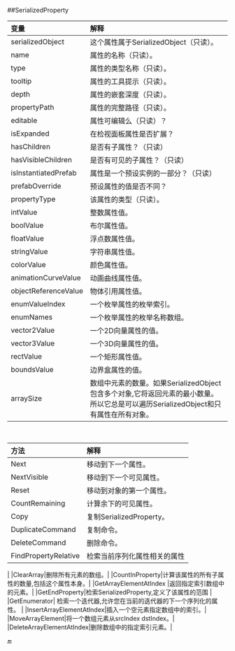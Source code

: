 ##SerializedProperty



|变量|解释|
|:--|:--|
|serializedObject|这个属性属于SerializedObject（只读）。|
|name|属性的名称（只读）。|
|type|属性的类型名称（只读）。|
|tooltip|属性的工具提示（只读）。|
|depth|属性的嵌套深度（只读）。|
|propertyPath|属性的完整路径（只读）。|
|editable|属性可编辑么（只读）？|
|isExpanded|在检视面板属性是否扩展？|
|hasChildren|是否有子属性？（只读）|
|hasVisibleChildren|是否有可见的子属性？（只读）|
|isInstantiatedPrefab|属性是一个预设实例的一部分？（只读）|
|prefabOverride|预设属性的值是否不同？|
|propertyType|该属性的类型（只读）。|
|intValue|整数属性值。|
|boolValue|布尔属性值。|
|floatValue|浮点数属性值。|
|stringValue|字符串属性值。|
|colorValue|颜色属性值。|
|animationCurveValue|动画曲线属性值。|
|objectReferenceValue|物体引用属性值。|
|enumValueIndex|一个枚举属性的枚举索引。|
|enumNames|一个枚举属性的枚举名称数组。|
|vector2Value|一个2D向量属性的值。|
|vector3Value|一个3D向量属性的值。|
|rectValue|一个矩形属性值。|
|boundsValue|边界盒属性的值。|
|arraySize|数组中元素的数量。如果SerializedObject包含多个对象,它将返回元素的最小数量。所以它总是可以遍历SerializedObject和只有属性在所有对象。|

&emsp;

|方法|解释|
|:--|:--|
|Next|移动到下一个属性。|
|NextVisible|移动到下一个可见属性。|
|Reset|移动到对象的第一个属性。|
|CountRemaining|计算余下的可见属性。|
|Copy|复制SerializedProperty。|
|DuplicateCommand|复制命令。|
|DeleteCommand|	删除命令。|
|FindPropertyRelative|检索当前序列化属性相关的属性|
|ClearArray|删除所有元素的数组。|
|CountInProperty|计算该属性的所有子属性的数量,包括这个属性本身。|
|GetArrayElementAtIndex	|返回指定索引数组中的元素。|
|GetEndProperty|检索SerializedProperty,定义了该属性的范围|
|GetEnumerator|	检索一个迭代器,允许您在当前的迭代器的下一个序列化的属性。|
|InsertArrayElementAtIndex|插入一个空元素指定数组中的索引。|
|MoveArrayElement|将一个数组元素从srcIndex dstIndex。|
|DeleteArrayElementAtIndex|删除数组中的指定索引元素。|

🔚